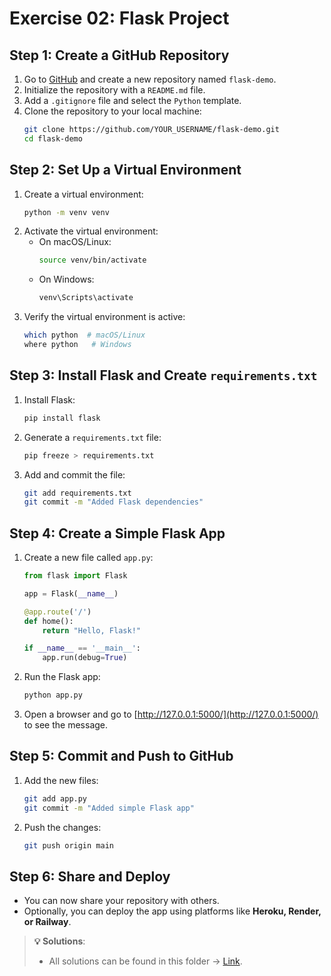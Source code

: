 # Exercise 02: Flask Project

## **Step 1: Create a GitHub Repository**

1. Go to [GitHub](https://github.com/) and create a new repository named `flask-demo`.
2. Initialize the repository with a `README.md` file.
3. Add a `.gitignore` file and select the `Python` template.
4. Clone the repository to your local machine:
   ```sh
   git clone https://github.com/YOUR_USERNAME/flask-demo.git
   cd flask-demo
   ```

## **Step 2: Set Up a Virtual Environment**

1. Create a virtual environment:
   ```sh
   python -m venv venv
   ```
2. Activate the virtual environment:
   - On macOS/Linux:
     ```sh
     source venv/bin/activate
     ```
   - On Windows:
     ```sh
     venv\Scripts\activate
     ```
3. Verify the virtual environment is active:
   ```sh
   which python  # macOS/Linux
   where python   # Windows
   ```

## **Step 3: Install Flask and Create `requirements.txt`**

1. Install Flask:
   ```sh
   pip install flask
   ```
2. Generate a `requirements.txt` file:
   ```sh
   pip freeze > requirements.txt
   ```
3. Add and commit the file:
   ```sh
   git add requirements.txt
   git commit -m "Added Flask dependencies"
   ```

## **Step 4: Create a Simple Flask App**

1. Create a new file called `app.py`:
   ```python
   from flask import Flask

   app = Flask(__name__)

   @app.route('/')
   def home():
       return "Hello, Flask!"

   if __name__ == '__main__':
       app.run(debug=True)
   ```
2. Run the Flask app:
   ```sh
   python app.py
   ```
3. Open a browser and go to [http://127.0.0.1:5000/](http://127.0.0.1:5000/) to see the message.

## **Step 5: Commit and Push to GitHub**

1. Add the new files:
   ```sh
   git add app.py
   git commit -m "Added simple Flask app"
   ```
2. Push the changes:
   ```sh
   git push origin main
   ```

## **Step 6: Share and Deploy**

- You can now share your repository with others.
- Optionally, you can deploy the app using platforms like **Heroku, Render, or Railway**.

> **💡 Solutions**: 
> 
> - All solutions can be found in this folder → [Link](https://github.com/fralfaro/devops-softserve-chile/tree/main/docs/month_01/week_03/02_exercises).  
